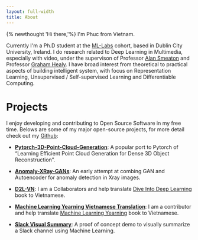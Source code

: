```yaml
---
layout: full-width
title: About
---
```


 {% newthought 'Hi there,'%} I'm Phuc from Vietnam.

 Currently I'm a Ph.D student at the [ML-Labs](https://ml-labs.ie/) cohort, based in Dublin City University, Ireland.
 I do research related to Deep Learning in Multimedia, especially with video, under the supervison of Professor [Alan Smeaton](https://www.computing.dcu.ie/~asmeaton/index.html) and Professor [Graham Healy](https://www.computing.dcu.ie/~ghealy/).
 I have broad interest from theoretical to practical aspects of building intelligent system, with focus on Representation Learning, Unsupervised / Self-supervised Learning and Differentiable Computing.


# Projects

I enjoy developing and contributing to Open Source Software in my free time. Belows are some of my major open-source projects, for more detail check out my [Github](https://github.com/lkhphuc):

  * [**Pytorch-3D-Point-Cloud-Generation**](https://github.com/lkhphuc/pytorch-3d-point-cloud-generation): A popular port to Pytorch of “Learning Efficient Point Cloud Generation for Dense 3D Object Reconstruction”.

  * [**Anomaly-XRay-GANs**](https://github.com/lkhphuc/Anomaly-XRay-GANs): An early attempt at combing GAN and Autoencoder for anomaly detection in Xray images.

  * [**D2L-VN**](https://github.com/aivivn/d2l-vn): I am a Collaborators and help translate [Dive Into Deep Learning](https://www.d2l.ai/) book to Vietnamese.

  * [**Machine Learning Yearning Vietnamese Translation**](https://github.com/aivivn/Machine-Learning-Yearning-Vietnamese-Translation): I am a contributor and help translate [Machine Learning Yearning](https://www.deeplearning.ai/machine-learning-yearning/) book to Vietnamese.

  * [**Slack Visual Summary**](https://lkhphuc.com/slack-visual-summary/): A proof of concept demo to visually summarize a Slack channel using Machine Learning.

